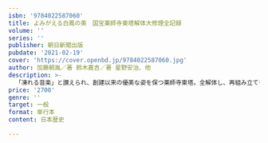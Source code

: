 ```yaml
---
isbn: '9784022587060'
title: よみがえる白鳳の美　国宝薬師寺東塔解体大修理全記録
volume: ''
series: ''
publisher: 朝日新聞出版
pubdate: '2021-02-19'
cover: 'https://cover.openbd.jp/9784022587060.jpg'
author: 加藤朝胤／著 鈴木嘉吉／著 星野安治、他
description: >-
  「凍れる音楽」と讃えられ、創建以来の優美な姿を保つ薬師寺東塔。全解体し、再組み立てを行う大修理が2020年に完遂。文化財保存関係者、建築史、年代学、美術史、考古学、歴史材料科学等の研究者らが貴重な知見をわかりやすく解く。
price: '2700'
genre: ''
target: 一般
format: 単行本
content: 日本歴史

---
```

